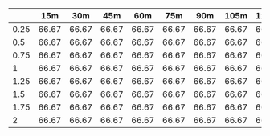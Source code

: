 | | 15m | 30m | 45m | 60m | 75m | 90m | 105m | 120m | 
| ---- | ------- | ------- | ------- | ------- | ------- | ------- | ------- | ------- |
| 0.25 |  66.67  |  66.67  |  66.67  |  66.67  |  66.67  |  66.67  |  66.67  |  66.67  | 
| 0.5 |  66.67  |  66.67  |  66.67  |  66.67  |  66.67  |  66.67  |  66.67  |  66.67  | 
| 0.75 |  66.67  |  66.67  |  66.67  |  66.67  |  66.67  |  66.67  |  66.67  |  66.67  | 
| 1 |  66.67  |  66.67  |  66.67  |  66.67  |  66.67  |  66.67  |  66.67  |  66.67  | 
| 1.25 |  66.67  |  66.67  |  66.67  |  66.67  |  66.67  |  66.67  |  66.67  |  66.67  | 
| 1.5 |  66.67  |  66.67  |  66.67  |  66.67  |  66.67  |  66.67  |  66.67  |  66.67  | 
| 1.75 |  66.67  |  66.67  |  66.67  |  66.67  |  66.67  |  66.67  |  66.67  |  66.67  | 
| 2 |  66.67  |  66.67  |  66.67  |  66.67  |  66.67  |  66.67  |  66.67  |  66.67  | 
